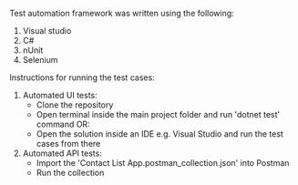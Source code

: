 Test automation framework was written using the following:
1. Visual studio
2. C#
3. nUnit
4. Selenium

Instructions for running the test cases:

1. Automated UI tests:
   - Clone the repository
   - Open terminal inside the main project folder and run 'dotnet test' command OR:
   - Open the solution inside an IDE e.g. Visual Studio and run the test cases from there
2. Automated API tests:
   - Import the 'Contact List App.postman_collection.json' into Postman
   - Run the collection 
